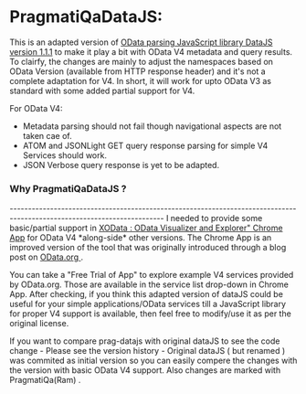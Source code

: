 PragmatiQaDataJS:
=====================

This is an adapted version of <a href="http://datajs.codeplex.com/">OData parsing JavaScript library DataJS version 1.1.1</a> to make it play a bit with OData V4 metadata and query results. To clairfy, the changes are mainly to adjust the namespaces based on OData Version (available from HTTP response header) and it's not a complete adaptation for V4. In short, it will work for upto OData V3 as standard with some added partial support for V4.

For OData V4:
<ul>
 <li> Metadata parsing should not fail though navigational aspects are not taken cae of.</li>
 <li> ATOM and JSONLight GET query response parsing for simple V4 Services should work. </li>
 <li> JSON Verbose query response is yet to be adapted. </li>
</ul>

<h3>Why PragmatiQaDataJS ?</h3>
------------------------------------------------------------------------------------------------------------------------
I needed to provide some basic/partial support in <a href="https://chrome.google.com/webstore/detail/xodata/hpooflanfopjepihkcjjfeonlnhfnmpp">XOData : OData Visualizer and Explorer" Chrome App</a> for OData V4 *along-side* other versions. The Chrome App is an improved version of the tool that was originally introduced through a blog post on <a href="http://www.odata.org/blog/online-visualizationexploration-of-odata-services-xodata/"> OData.org </a>.

You can take a "Free Trial of App" to explore example V4 services provided by OData.org. Those are available in the service list drop-down in Chrome App. After checking, if you think this adapted version of dataJS could be useful for your simple applications/OData services till a JavaScript library for proper V4 support is available, then feel free to modify/use it as per the original license.

If you want to compare prag-datajs with original dataJS to see the code change - Please see the version history - Original dataJS ( but renamed ) was commited as initial version so you can easily compere the changes with the version with basic OData V4 support. Also changes are marked with PragmatiQa(Ram) .

